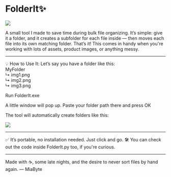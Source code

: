 # FolderIt✨
![](https://i.imgur.com/rmsCjiR.png)

A small tool I made to save time during bulk file organizing.
It’s simple: give it a folder, and it creates a subfolder for each file inside — then moves each file into its own matching folder. That’s it!
This comes in handy when you're working with lots of assets, product images, or anything messy.
____________________________
💡 How to Use It:
Let’s say you have a folder like this:  
MyFolder  
↳ img1.png  
↳ img2.png  
↳ img3.png  
 
Run FolderIt.exe  

A little window will pop up. Paste your folder path there and press OK  

The tool will automatically create folders like this:

![](https://i.imgur.com/T1lbrTe.gif)
__________________________________
✅ It’s portable, no installation needed. Just click and go.
🛠️ You can check out the code inside FolderIt.py too, if you're curious.
__________________________________
Made with ☕, some late nights, and the desire to never sort files by hand again.
— MiaByte

